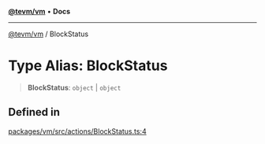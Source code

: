 [**@tevm/vm**](../README.md) • **Docs**

***

[@tevm/vm](../globals.md) / BlockStatus

# Type Alias: BlockStatus

> **BlockStatus**: `object` \| `object`

## Defined in

[packages/vm/src/actions/BlockStatus.ts:4](https://github.com/qbzzt/tevm-monorepo/blob/main/packages/vm/src/actions/BlockStatus.ts#L4)
